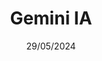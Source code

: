 ---
title: Gemini IA
subTitle: Google
date: '29/05/2024'
link: https://x.com/GoogleActivate/status/1796462063671468155
---